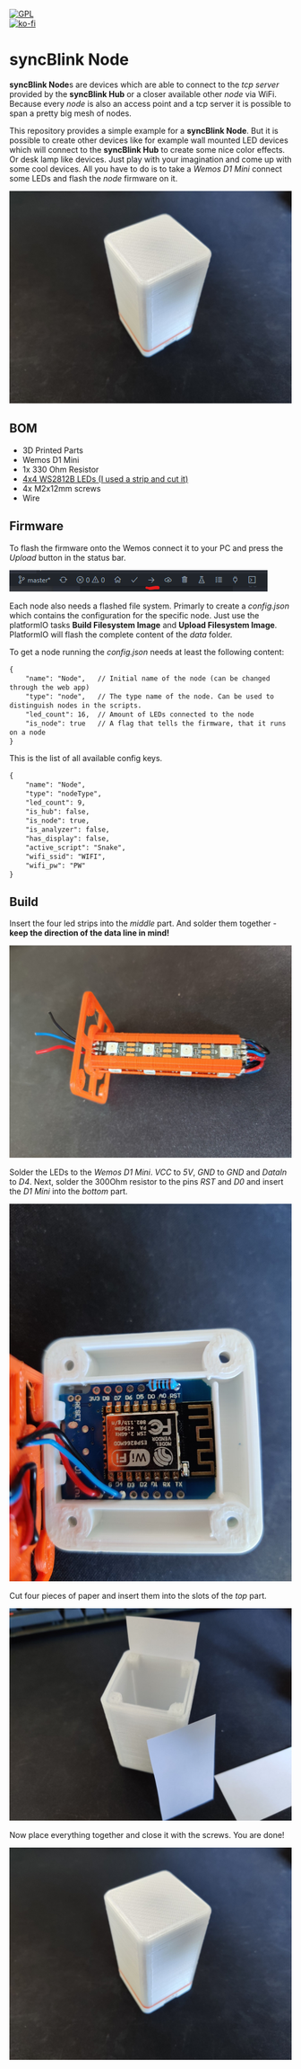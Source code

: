 [![GPL](https://img.shields.io/github/license/syncBlink/syncBlink)](https://github.com/geaz/syncBlink/blob/main/LICENSE)   
[![ko-fi](https://www.ko-fi.com/img/githubbutton_sm.svg)](https://ko-fi.com/A0A01MQZP)

# syncBlink Node
**syncBlink Node**s are devices which are able to connect to the *tcp server* provided by the **syncBlink Hub** or a closer available other *node* via WiFi. Because every *node* is also an access point and a tcp server it is possible to span a pretty big mesh of nodes.

This repository provides a simple example for a **syncBlink Node**. But it is possible to create other devices like for example wall mounted LED devices which will connect to the **syncBlink Hub** to create some nice color effects. Or desk lamp like devices. Just play with your imagination and come up with some cool devices. All you have to do is to take a *Wemos D1 Mini* connect some LEDs and flash the *node* firmware on it.

![syncBlink - Cover](img/node/cover.jpg)

## BOM

- 3D Printed Parts
- Wemos D1 Mini
- 1x 330 Ohm Resistor
- [4x4 WS2812B LEDs (I used a strip and cut it)](https://www.amazon.de/dp/B01CDTED80)
- 4x M2x12mm screws
- Wire

## Firmware

To flash the firmware onto the Wemos connect it to your PC and press the *Upload* button in the status bar.

![syncBlink - Flash](img/flash.png)

Each node also needs a flashed file system. Primarly to create a *config.json* which contains the configuration for the specific node. Just use the platformIO tasks **Build Filesystem Image** and **Upload Filesystem Image**. PlatformIO will flash the complete content of the *data* folder.

To get a node running the *config.json* needs at least the following content:

```
{
    "name": "Node",   // Initial name of the node (can be changed through the web app)
    "type": "node",   // The type name of the node. Can be used to distinguish nodes in the scripts.
    "led_count": 16,  // Amount of LEDs connected to the node
    "is_node": true   // A flag that tells the firmware, that it runs on a node
}
```

This is the list of all available config keys.

```
{
    "name": "Node",
    "type": "nodeType",
    "led_count": 9,
    "is_hub": false,
    "is_node": true,
    "is_analyzer": false,
    "has_display": false,
    "active_script": "Snake",
    "wifi_ssid": "WIFI",
    "wifi_pw": "PW"
}
```

## Build

Insert the four led strips into the *middle* part. And solder them together - **keep the direction of the data line in mind!**

![node-leds](img/node/node-leds.jpg)

Solder the LEDs to the *Wemos D1 Mini*. *VCC* to *5V*, *GND* to *GND* and *DataIn* to *D4*. Next, solder the 300Ohm resistor to the pins *RST* and *D0* and insert the *D1 Mini* into the *bottom* part.

![node-inserted](img/node/node-inserted.jpg)

Cut four pieces of paper and insert them into the slots of the *top* part.

![node-paper](img/node/node-paper.jpg)

Now place everything together and close it with the screws. You are done!

![node-done](img/node/cover.jpg)